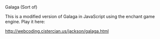 Galaga (Sort of)

This is a modified version of Galaga in JavaScript using the enchant game engine.
Play it here:

http://webcoding.cistercian.us/jackson/galaga.html

